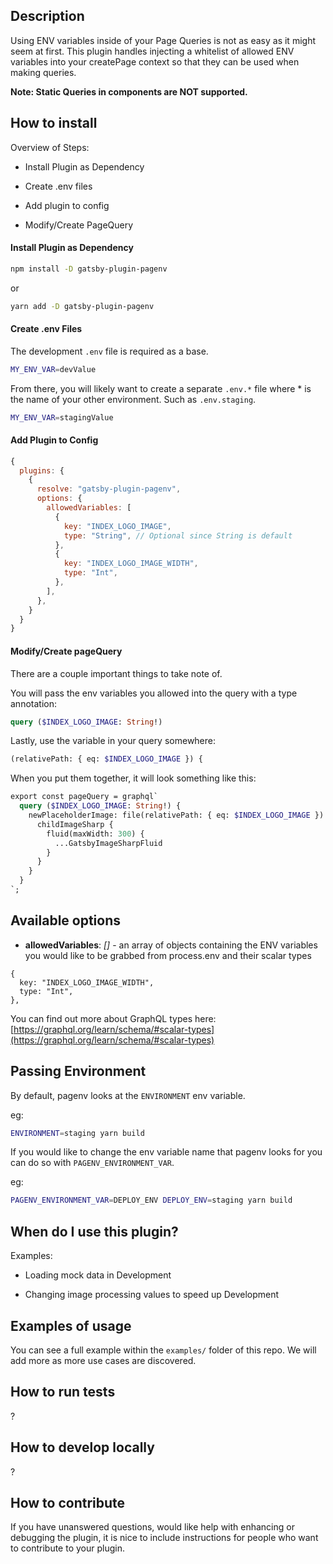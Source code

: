 ## Description

Using ENV variables inside of your Page Queries is not as easy as it might seem at first. This plugin handles injecting a whitelist of allowed ENV variables into your createPage context so that they can be used when making queries.

**Note: Static Queries in components are NOT supported.**

## How to install

Overview of Steps:

- Install Plugin as Dependency

- Create .env files

- Add plugin to config

- Modify/Create PageQuery

#### Install Plugin as Dependency

```sh
npm install -D gatsby-plugin-pagenv
```

or

```sh
yarn add -D gatsby-plugin-pagenv
```

#### Create .env Files

The development `.env` file is required as a base.

```sh
MY_ENV_VAR=devValue
```

From there, you will likely want to create a separate `.env.*` file where \* is the name of your other environment. Such as `.env.staging`.

```sh
MY_ENV_VAR=stagingValue
```

#### Add Plugin to Config

```javascript
{
  plugins: {
    {
      resolve: "gatsby-plugin-pagenv",
      options: {
        allowedVariables: [
          {
            key: "INDEX_LOGO_IMAGE",
            type: "String", // Optional since String is default
          },
          {
            key: "INDEX_LOGO_IMAGE_WIDTH",
            type: "Int",
          },
        ],
      },
    }
  }
}
```

#### Modify/Create pageQuery

There are a couple important things to take note of.

You will pass the env variables you allowed into the query with a type annotation:

```graphql
query ($INDEX_LOGO_IMAGE: String!)
```

Lastly, use the variable in your query somewhere:

```graphql
(relativePath: { eq: $INDEX_LOGO_IMAGE }) {
```

When you put them together, it will look something like this:

```graphql
export const pageQuery = graphql`
  query ($INDEX_LOGO_IMAGE: String!) {
    newPlaceholderImage: file(relativePath: { eq: $INDEX_LOGO_IMAGE }) {
      childImageSharp {
        fluid(maxWidth: 300) {
          ...GatsbyImageSharpFluid
        }
      }
    }
  }
`;
```

## Available options

- **allowedVariables**: _[]_ - an array of objects containing the ENV variables you would like to be grabbed from process.env and their scalar types

```
{
  key: "INDEX_LOGO_IMAGE_WIDTH",
  type: "Int",
},
```

You can find out more about GraphQL types here:
[https://graphql.org/learn/schema/#scalar-types](https://graphql.org/learn/schema/#scalar-types)

## Passing Environment

By default, pagenv looks at the `ENVIRONMENT` env variable.

eg:

```sh
ENVIRONMENT=staging yarn build
```

If you would like to change the env variable name that pagenv looks for you can do so with `PAGENV_ENVIRONMENT_VAR`.

eg:

```sh
PAGENV_ENVIRONMENT_VAR=DEPLOY_ENV DEPLOY_ENV=staging yarn build
```

## When do I use this plugin?

Examples:

- Loading mock data in Development

- Changing image processing values to speed up Development

## Examples of usage

You can see a full example within the `examples/` folder of this repo. We will add more as more use cases are discovered.

## How to run tests

?

## How to develop locally

?

## How to contribute

If you have unanswered questions, would like help with enhancing or debugging the plugin, it is nice to include instructions for people who want to contribute to your plugin.
